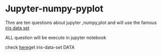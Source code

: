 # Jupyter-numpy-pyplot
Thre are ten questions about jupyter ,numpy,plot and will use the famous [iris data set](https://en.wikipedia.org/wiki/Iris_flower_data_set)

ALL question will be execute in jupyter notebook

check [here](https://archive.ics.uci.edu/ml/machine-learning-databases/iris/iris.data)get iris-data-set DATA
